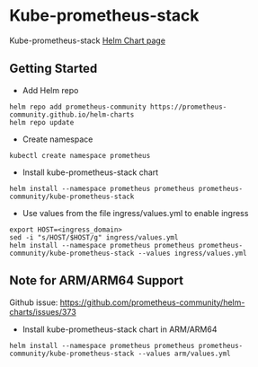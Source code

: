 # Kube-prometheus-stack

Kube-prometheus-stack [Helm Chart page][1]

## Getting Started

* Add Helm repo
```
helm repo add prometheus-community https://prometheus-community.github.io/helm-charts
helm repo update
```

* Create namespace
```
kubectl create namespace prometheus
```

* Install kube-prometheus-stack chart
```
helm install --namespace prometheus prometheus prometheus-community/kube-prometheus-stack
```

* Use values from the file ingress/values.yml to enable ingress
```
export HOST=<ingress_domain>
sed -i "s/HOST/$HOST/g" ingress/values.yml
helm install --namespace prometheus prometheus prometheus-community/kube-prometheus-stack --values ingress/values.yml
```

## Note for ARM/ARM64 Support

Github issue: https://github.com/prometheus-community/helm-charts/issues/373

* Install kube-prometheus-stack chart in ARM/ARM64
```
helm install --namespace prometheus prometheus prometheus-community/kube-prometheus-stack --values arm/values.yml
```

[1]:[https://github.com/prometheus-community/helm-charts/blob/main/charts/kube-prometheus-stack/README.md]

